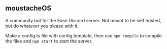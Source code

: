 ## moustacheOS

A community bot for the Ease Discord server. Not meant to be self hosted, but do whatever you please with it.

Make a config.ts file with config.template, then use `npm compile` to compile the files and `npm start` to start the server.
